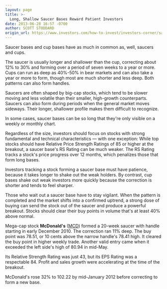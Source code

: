 ```yaml
---
layout: page
title: >-
  Long, Shallow Saucer Bases Reward Patient Investors
date: 2013-06-28 16:57 -0700
author: SCOTT STODDARD
origin_url: https://www.investors.com/how-to-invest/investors-corner/saucer-bases-are-long-and-shallow/
---
```


Saucer bases and cup bases have as much in common as, well, saucers and cups.

The saucer is usually longer and shallower than the cup, correcting about 12% to 30% and forming over a period of seven weeks to a year or more. Cups can run as deep as 40%-50% in bear markets and can also take a year or more to form, though most are much shorter and less deep. Both patterns can also form handles.

Saucers are often shaped by big-cap stocks, which tend to be slower moving and less volatile than their smaller, high-growth counterparts. Saucers can also form during periods when the general market moves sideways. Their longer, shallower profile makes them difficult to recognize.

In some cases, saucer bases can be so long that they're only visible on a weekly or monthly chart.

Regardless of the size, investors should focus on stocks with strong fundamental and technical characteristics — with one exception: While top stocks should have Relative Price Strength Ratings of 85 or higher at the breakout, a saucer base's RS Rating can be much weaker. The RS Rating tracks a stock's price progress over 12 months, which penalizes those that form long bases.

Investors tracking a stock forming a saucer base must have patience, because it takes longer to shake out the weak holders. By contrast, cup bases shake out weak investors more quickly because the correction is shorter and tends to feel sharper.

Those who wait out a saucer base have to stay vigilant. When the pattern is completed and the market shifts into a confirmed uptrend, a strong dose of buying can send the stock out of the saucer and produce a powerful breakout. Stocks should clear their buy points in volume that's at least 40% above normal.

Mega-cap stock **McDonald's** ([MCD](https://research.investors.com/quote.aspx?symbol=MCD)) formed a 20-week saucer with handle starting in early December 2010. The correction ran 11% deep. The buy point was 78.51, or 10 cents above the narrow handle's 78.41 high. It cleared the buy point in higher weekly trade. Another valid entry came when it exceeded the left side's high of 80.94 in mid-May.

Its Relative Strength Rating was just 43, but its EPS Rating was a respectable 84. Profit and sales growth were accelerating at the time of the breakout.

McDonald's rose 32% to 102.22 by mid-January 2012 before correcting to form a new base.
